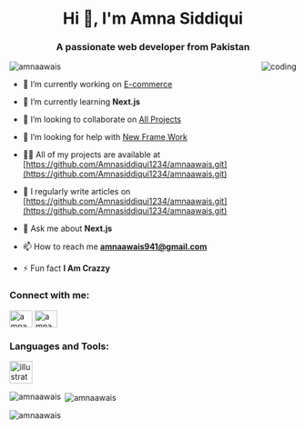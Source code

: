 <h1 align="center">Hi 👋, I'm Amna Siddiqui</h1>
<h3 align="center">A passionate web developer from Pakistan</h3>

<img align="right" alt="coding" witdh="400" src="https://watermark.lovepik.com/photo/50045/2700.jpg_wh1200.jpg">



<p align="left"> <img src="https://komarev.com/ghpvc/?username=amnaawais&label=Profile%20views&color=0e75b6&style=flat" alt="amnaawais" /> </p>

- 🔭 I’m currently working on [E-commerce](https://github.com/Amnasiddiqui1234/amnaawais.git)

- 🌱 I’m currently learning **Next.js**

- 👯 I’m looking to collaborate on [All Projects](https://github.com/Amnasiddiqui1234/amnaawais.git)

- 🤝 I’m looking for help with [New Frame Work](https://github.com/Amnasiddiqui1234/amnaawais.git)

- 👨‍💻 All of my projects are available at [https://github.com/Amnasiddiqui1234/amnaawais.git](https://github.com/Amnasiddiqui1234/amnaawais.git)

- 📝 I regularly write articles on [https://github.com/Amnasiddiqui1234/amnaawais.git](https://github.com/Amnasiddiqui1234/amnaawais.git)

- 💬 Ask me about **Next.js**

- 📫 How to reach me **amnaawais941@gmail.com**

- ⚡ Fun fact **I Am Crazzy**

<h3 align="left">Connect with me:</h3>
<p align="left">
<a href="https://fb.com/amna siddiqui" target="blank"><img align="center" src="https://raw.githubusercontent.com/rahuldkjain/github-profile-readme-generator/master/src/images/icons/Social/facebook.svg" alt="amna siddiqui" height="30" width="40" /></a>
<a href="https://instagram.com/amna siddiqui" target="blank"><img align="center" src="https://raw.githubusercontent.com/rahuldkjain/github-profile-readme-generator/master/src/images/icons/Social/instagram.svg" alt="amna siddiqui" height="30" width="40" /></a>
</p>

<h3 align="left">Languages and Tools:</h3>
<p align="left"> <a href="https://www.adobe.com/in/products/illustrator.html" target="_blank" rel="noreferrer"> <img src="https://www.vectorlogo.zone/logos/adobe_illustrator/adobe_illustrator-icon.svg" alt="illustrator" width="40" height="40"/> </a> </p>

<p><img align="left" src="https://github-readme-stats.vercel.app/api/top-langs?username=amnaawais&show_icons=true&locale=en&layout=compact" alt="amnaawais" /></p>

<p>&nbsp;<img align="center" src="https://github-readme-stats.vercel.app/api?username=amnaawais&show_icons=true&locale=en" alt="amnaawais" /></p>

<p><img align="center" src="https://github-readme-streak-stats.herokuapp.com/?user=amnaawais&" alt="amnaawais" /></p>
